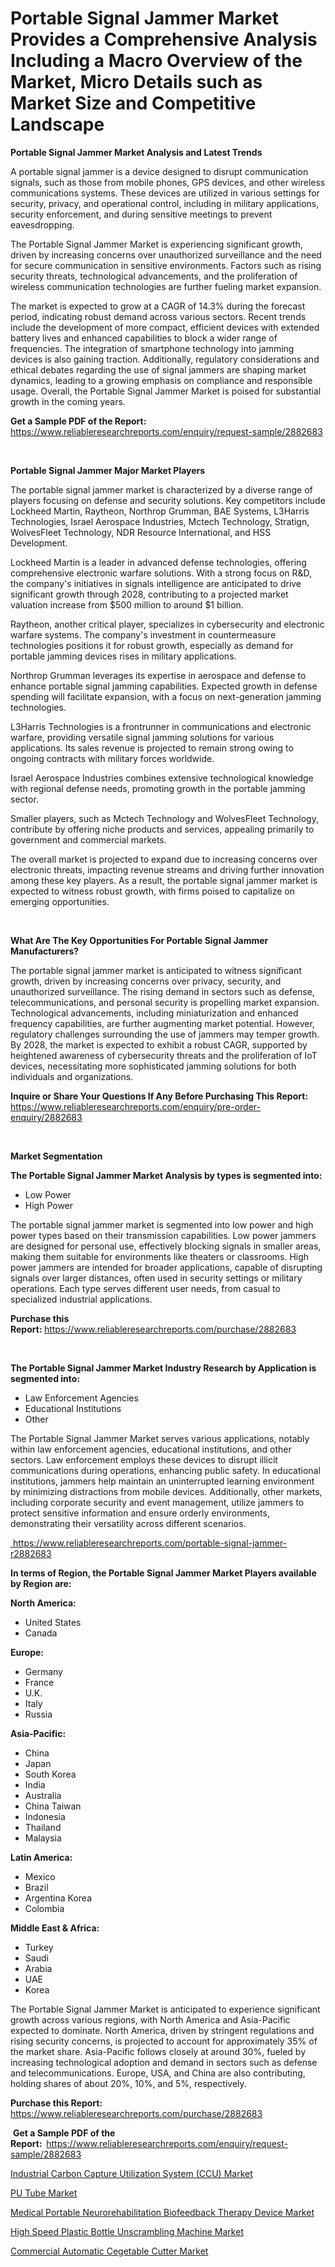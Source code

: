 <p><h1>Portable Signal Jammer Market Provides a Comprehensive Analysis Including a Macro Overview of the Market, Micro Details such as Market Size and Competitive Landscape</h1></p><p><strong>Portable Signal Jammer Market Analysis and Latest Trends</strong></p>
<p><p>A portable signal jammer is a device designed to disrupt communication signals, such as those from mobile phones, GPS devices, and other wireless communications systems. These devices are utilized in various settings for security, privacy, and operational control, including in military applications, security enforcement, and during sensitive meetings to prevent eavesdropping.</p><p>The Portable Signal Jammer Market is experiencing significant growth, driven by increasing concerns over unauthorized surveillance and the need for secure communication in sensitive environments. Factors such as rising security threats, technological advancements, and the proliferation of wireless communication technologies are further fueling market expansion. </p><p>The market is expected to grow at a CAGR of 14.3% during the forecast period, indicating robust demand across various sectors. Recent trends include the development of more compact, efficient devices with extended battery lives and enhanced capabilities to block a wider range of frequencies. The integration of smartphone technology into jamming devices is also gaining traction. Additionally, regulatory considerations and ethical debates regarding the use of signal jammers are shaping market dynamics, leading to a growing emphasis on compliance and responsible usage. Overall, the Portable Signal Jammer Market is poised for substantial growth in the coming years.</p></p>
<p><strong>Get a Sample PDF of the Report:&nbsp;</strong> <a href="https://www.reliableresearchreports.com/enquiry/request-sample/2882683?utm_campaign=41&utm_medium=2&utm_source=Github&utm_content=ia&utm_term=13032025&utm_id=portable-signal-jammer">https://www.reliableresearchreports.com/enquiry/request-sample/2882683</a></p>
<p>&nbsp;</p>
<p><strong>Portable Signal Jammer Major Market Players</strong></p>
<p><p>The portable signal jammer market is characterized by a diverse range of players focusing on defense and security solutions. Key competitors include Lockheed Martin, Raytheon, Northrop Grumman, BAE Systems, L3Harris Technologies, Israel Aerospace Industries, Mctech Technology, Stratign, WolvesFleet Technology, NDR Resource International, and HSS Development.</p><p>Lockheed Martin is a leader in advanced defense technologies, offering comprehensive electronic warfare solutions. With a strong focus on R&D, the company's initiatives in signals intelligence are anticipated to drive significant growth through 2028, contributing to a projected market valuation increase from $500 million to around $1 billion.</p><p>Raytheon, another critical player, specializes in cybersecurity and electronic warfare systems. The company's investment in countermeasure technologies positions it for robust growth, especially as demand for portable jamming devices rises in military applications.</p><p>Northrop Grumman leverages its expertise in aerospace and defense to enhance portable signal jamming capabilities. Expected growth in defense spending will facilitate expansion, with a focus on next-generation jamming technologies.</p><p>L3Harris Technologies is a frontrunner in communications and electronic warfare, providing versatile signal jamming solutions for various applications. Its sales revenue is projected to remain strong owing to ongoing contracts with military forces worldwide.</p><p>Israel Aerospace Industries combines extensive technological knowledge with regional defense needs, promoting growth in the portable jamming sector.</p><p>Smaller players, such as Mctech Technology and WolvesFleet Technology, contribute by offering niche products and services, appealing primarily to government and commercial markets.</p><p>The overall market is projected to expand due to increasing concerns over electronic threats, impacting revenue streams and driving further innovation among these key players. As a result, the portable signal jammer market is expected to witness robust growth, with firms poised to capitalize on emerging opportunities.</p></p>
<p>&nbsp;</p>
<p><strong>What Are The Key Opportunities For Portable Signal Jammer Manufacturers?</strong></p>
<p><p>The portable signal jammer market is anticipated to witness significant growth, driven by increasing concerns over privacy, security, and unauthorized surveillance. The rising demand in sectors such as defense, telecommunications, and personal security is propelling market expansion. Technological advancements, including miniaturization and enhanced frequency capabilities, are further augmenting market potential. However, regulatory challenges surrounding the use of jammers may temper growth. By 2028, the market is expected to exhibit a robust CAGR, supported by heightened awareness of cybersecurity threats and the proliferation of IoT devices, necessitating more sophisticated jamming solutions for both individuals and organizations.</p></p>
<p><strong>Inquire or Share Your Questions If Any Before Purchasing This Report:</strong> <a href="https://www.reliableresearchreports.com/enquiry/pre-order-enquiry/2882683?utm_campaign=41&utm_medium=2&utm_source=Github&utm_content=ia&utm_term=13032025&utm_id=portable-signal-jammer">https://www.reliableresearchreports.com/enquiry/pre-order-enquiry/2882683</a></p>
<p>&nbsp;</p>
<p><strong>Market Segmentation</strong></p>
<p><strong>The Portable Signal Jammer Market Analysis by types is segmented into:</strong></p>
<p><ul><li>Low Power</li><li>High Power</li></ul></p>
<p><p>The portable signal jammer market is segmented into low power and high power types based on their transmission capabilities. Low power jammers are designed for personal use, effectively blocking signals in smaller areas, making them suitable for environments like theaters or classrooms. High power jammers are intended for broader applications, capable of disrupting signals over larger distances, often used in security settings or military operations. Each type serves different user needs, from casual to specialized industrial applications.</p></p>
<p><strong>Purchase this Report:&nbsp;</strong><a href="https://www.reliableresearchreports.com/purchase/2882683?utm_campaign=41&utm_medium=2&utm_source=Github&utm_content=ia&utm_term=13032025&utm_id=portable-signal-jammer">https://www.reliableresearchreports.com/purchase/2882683</a></p>
<p>&nbsp;</p>
<p><strong>The Portable Signal Jammer Market Industry Research by Application is segmented into:</strong></p>
<p><ul><li>Law Enforcement Agencies</li><li>Educational Institutions</li><li>Other</li></ul></p>
<p><p>The Portable Signal Jammer Market serves various applications, notably within law enforcement agencies, educational institutions, and other sectors. Law enforcement employs these devices to disrupt illicit communications during operations, enhancing public safety. In educational institutions, jammers help maintain an uninterrupted learning environment by minimizing distractions from mobile devices. Additionally, other markets, including corporate security and event management, utilize jammers to protect sensitive information and ensure orderly environments, demonstrating their versatility across different scenarios.</p></p>
<p><a href="https://www.reliableresearchreports.com/portable-signal-jammer-r2882683?utm_campaign=41&utm_medium=2&utm_source=Github&utm_content=ia&utm_term=13032025&utm_id=portable-signal-jammer">&nbsp;https://www.reliableresearchreports.com/portable-signal-jammer-r2882683</a></p>
<p><strong>In terms of Region, the Portable Signal Jammer Market Players available by Region are:</strong></p>
<p>
    <p> <strong> North America: </strong>
        <ul>
            <li>United States</li>
            <li>Canada</li>
        </ul>
        </p> 
    <p> <strong> Europe: </strong>
        <ul>
            <li>Germany</li>
            <li>France</li>
            <li>U.K.</li>
            <li>Italy</li>
            <li>Russia</li>
        </ul>
        </p> 
    <p> <strong> Asia-Pacific: </strong>
        <ul>
            <li>China</li>
            <li>Japan</li>
            <li>South Korea</li>
            <li>India</li>
            <li>Australia</li>
            <li>China Taiwan</li>
            <li>Indonesia</li>
            <li>Thailand</li>
            <li>Malaysia</li>
        </ul>
        </p> 
    <p> <strong> Latin America: </strong>
        <ul>
            <li>Mexico</li>
            <li>Brazil</li>
            <li>Argentina Korea</li>
            <li>Colombia</li>
        </ul>
        </p> 
    <p> <strong> Middle East & Africa: </strong>
        <ul>
            <li>Turkey</li>
            <li>Saudi</li>
            <li>Arabia</li>
            <li>UAE</li>
            <li>Korea</li>
        </ul>
    </p>
    </p>
<p><p>The Portable Signal Jammer Market is anticipated to experience significant growth across various regions, with North America and Asia-Pacific expected to dominate. North America, driven by stringent regulations and rising security concerns, is projected to account for approximately 35% of the market share. Asia-Pacific follows closely at around 30%, fueled by increasing technological adoption and demand in sectors such as defense and telecommunications. Europe, USA, and China are also contributing, holding shares of about 20%, 10%, and 5%, respectively.</p></p>
<p><strong>Purchase this Report: </strong><a href="https://www.reliableresearchreports.com/purchase/2882683?utm_campaign=41&utm_medium=2&utm_source=Github&utm_content=ia&utm_term=13032025&utm_id=portable-signal-jammer">https://www.reliableresearchreports.com/purchase/2882683</a></p>
<p>&nbsp;<strong>Get a Sample PDF of the Report:&nbsp;&nbsp;</strong><a href="https://www.reliableresearchreports.com/enquiry/request-sample/2882683?utm_campaign=41&utm_medium=2&utm_source=Github&utm_content=ia&utm_term=13032025&utm_id=portable-signal-jammer">https://www.reliableresearchreports.com/enquiry/request-sample/2882683</a></p>
<p><strong></strong></p>
<p><p><a href="https://github.com/kukolkasimo5/Market-Research-Report-List-1/blob/main/industrial-carbon-capture-utilization-system-ccu-market.md?utm_campaign=41&utm_medium=2&utm_source=Github&utm_content=ia&utm_term=13032025&utm_id=portable-signal-jammer">Industrial Carbon Capture Utilization System (CCU) Market</a></p><p><a href="https://github.com/shafriusizi/Market-Research-Report-List-1/blob/main/pu-tube-market.md?utm_campaign=41&utm_medium=2&utm_source=Github&utm_content=ia&utm_term=13032025&utm_id=portable-signal-jammer">PU Tube Market</a></p><p><a href="https://github.com/mudgeadamsvx/Market-Research-Report-List-1/blob/main/medical-portable-neurorehabilitation-biofeedback-therapy-device-market.md?utm_campaign=41&utm_medium=2&utm_source=Github&utm_content=ia&utm_term=13032025&utm_id=portable-signal-jammer">Medical Portable Neurorehabilitation Biofeedback Therapy Device Market</a></p><p><a href="https://github.com/beyeagamizjp/Market-Research-Report-List-1/blob/main/high-speed-plastic-bottle-unscrambling-machine-market.md?utm_campaign=41&utm_medium=2&utm_source=Github&utm_content=ia&utm_term=13032025&utm_id=portable-signal-jammer">High Speed Plastic Bottle Unscrambling Machine Market</a></p><p><a href="https://github.com/sutrejaron/Market-Research-Report-List-1/blob/main/commercial-automatic-cegetable-cutter-market.md?utm_campaign=41&utm_medium=2&utm_source=Github&utm_content=ia&utm_term=13032025&utm_id=portable-signal-jammer">Commercial Automatic Cegetable Cutter Market</a></p></p>